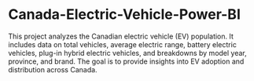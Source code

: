 # Canada-Electric-Vehicle-Power-BI
This project analyzes the Canadian electric vehicle (EV) population. It includes data on total vehicles, average electric range, battery electric vehicles, plug-in hybrid electric vehicles, and breakdowns by model year, province, and brand. The goal is to provide insights into EV adoption and distribution across Canada.
